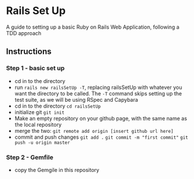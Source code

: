 # Rails Set Up

A guide to setting up a basic Ruby on Rails Web Application, following a TDD approach

## Instructions

### Step 1 - basic set up

* cd in to the directory
* run `rails new railsSetUp -T`, replacing railsSetUp with whatever you want the directory to be called. The `-T` command skips setting up the test suite, as we will be using RSpec and Capybara
* cd in to the directory `cd railsSetUp`
* initialize git `git init`
* Make an empty repository on your github page, with the same name as the local repository
* merge the two: `git remote add origin [insert github url here]`
* commit and push changes
`git add .`
`git commit -m "first commit"`
`git push -u origin master`

### Step 2 - Gemfile
* copy the Gemgile in this repository
